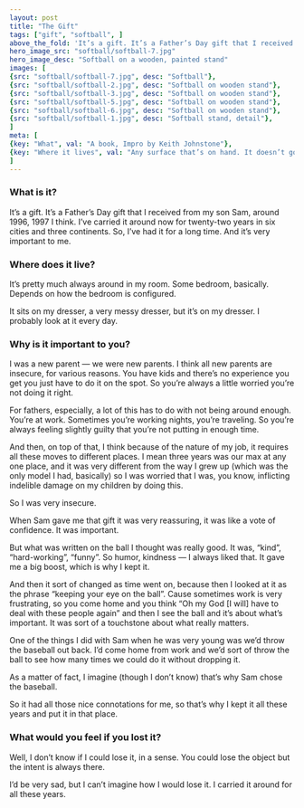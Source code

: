 ```yaml
---
layout: post
title: "The Gift"
tags: ["gift", "softball", ]
above_the_fold: 'It’s a gift. It’s a Father’s Day gift that I received from my son Sam, around 1996, 1997 I think. I’ve carried it around now for twenty-two years in six cities and three continents. So, I’ve had it for a long time. And it’s very important to me.'
hero_image_src: "softball/softball-7.jpg"
hero_image_desc: "Softball on a wooden, painted stand"
images: [
{src: "softball/softball-7.jpg", desc: "Softball"},
{src: "softball/softball-2.jpg", desc: "Softball on wooden stand"},
{src: "softball/softball-3.jpg", desc: "Softball on wooden stand"},
{src: "softball/softball-5.jpg", desc: "Softball on wooden stand"},
{src: "softball/softball-6.jpg", desc: "Softball on wooden stand"},
{src: "softball/softball-1.jpg", desc: "Softball stand, detail"},
]
meta: [
{key: "What", val: "A book, Impro by Keith Johnstone"},
{key: "Where it lives", val: "Any surface that’s on hand. It doesn’t go back in the bookshelf"},
]
---
```


### What is it?

It’s a gift. It’s a Father’s Day gift that I received from my son Sam, around 1996, 1997 I think. I’ve carried it around now for twenty-two years in six cities and three continents. So, I’ve had it for a long time. And it’s very important to me.

### Where does it live?

It’s pretty much always around in my room. Some bedroom, basically. Depends on how the bedroom is configured. 

It sits on my dresser, a very messy dresser, but it’s on my dresser. I probably look at it every day.

### Why is it important to you?

I was a new parent — we were new parents. I think all new parents are insecure, for various reasons. You have kids and there’s no experience you get you just have to do it on the spot. So you’re always a little worried you’re not doing it right. 

For fathers, especially, a lot of this has to do with not being around enough. You’re at work. Sometimes you’re working nights, you’re traveling. So you’re always feeling slightly guilty that you’re not putting in enough time. 

And then, on top of that, I think because of the nature of my job, it requires all these moves to different places. I mean three years was our max at any one place, and it was very different from the way I grew up (which was the only model I had, basically) so I was worried that I was, you know, inflicting indelible damage on my children by doing this.

So I was very insecure. 

When Sam gave me that gift it was very reassuring, it was like a vote of confidence. It was important. 

But what was written on the ball I thought was really good. It was, “kind”, “hard-working”, “funny”. So humor, kindness — I always liked that. It gave me a big boost, which is why I kept it.

And then it sort of changed as time went on, because then I looked at it as the phrase “keeping your eye on the ball”. Cause sometimes work is very frustrating, so you come home and you think “Oh my God [I will] have to deal with these people again” and then I see the ball and it’s about what’s important. It was sort of a touchstone about what really matters. 

One of the things I did with Sam when he was very young was we’d throw the baseball out back. I’d come home from work and we’d sort of throw the ball to see how many times we could do it without dropping it. 

As a matter of fact, I imagine (though I don’t know) that’s why Sam chose the baseball.

So it had all those nice connotations for me, so that’s why I kept it all these years and put it in that place.

### What would you feel if you lost it?

Well, I don’t know if I could lose it, in a sense. You could lose the object but the intent is always there.

I’d be very sad, but I can’t imagine how I would lose it. I carried it around for all these years. 